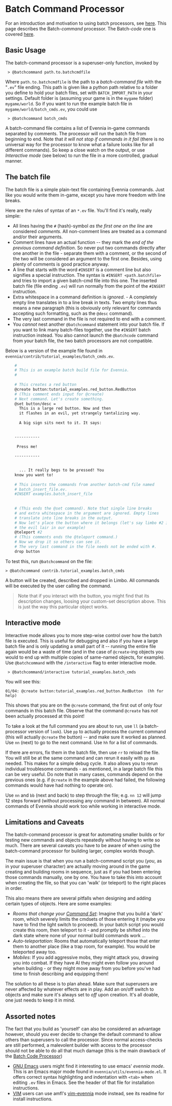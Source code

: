 # Batch Command Processor


For an introduction and motivation to using batch processors, see [here](Batch-Processors). This page describes the Batch-*command* processor. The Batch-*code* one is covered [here](Batch-Code-Processor).

## Basic Usage

The batch-command processor is a superuser-only function, invoked by 

     > @batchcommand path.to.batchcmdfile

Where `path.to.batchcmdfile` is the path to a *batch-command file* with the "`.ev`" file ending. This path is given like a python path relative to a folder you define to hold your batch files, set with `BATCH_IMPORT_PATH` in your settings. Default folder is (assuming your game is in the `mygame` folder) `mygame/world`. So if you want to run the example batch file in `mygame/world/batch_cmds.ev`, you could use

     > @batchcommand batch_cmds

A batch-command file contains a list of Evennia in-game commands separated by comments. The processor will run the batch file from beginning to end. Note that *it will not stop if commands in it fail* (there is no universal way for the processor to know what a failure looks like for all different commands). So keep a close watch on the output, or use *Interactive mode* (see below) to run the file in a more controlled, gradual manner. 

## The batch file

The batch file is a simple plain-text file containing Evennia commands. Just like you would write them in-game, except you have more freedom with line breaks. 

Here are the rules of syntax of an `*.ev` file. You'll find it's really, really simple:

- All lines having the `#` (hash)-symbol *as the first one on the line* are considered *comments*. All non-comment lines are treated as a command and/or their arguments.
- Comment lines have an actual function -- they mark the *end of the previous command definition*. So never put two commands directly after one another in the file - separate them with a comment, or the second of the two will be considered an argument to the first one. Besides, using plenty of comments is good practice anyway.
- A line that starts with the word `#INSERT` is a comment line but also signifies a special instruction. The syntax is `#INSERT <path.batchfile>` and tries to import a given batch-cmd file into this one. The inserted batch file (file ending `.ev`) will run normally from the point of the `#INSERT` instruction.
- Extra whitespace in a command definition is *ignored*.  - A completely empty line translates in to a line break in texts. Two empty lines thus means a new paragraph (this is obviously only relevant for commands accepting such formatting, such as the `@desc` command).
- The very last command in the file is not required to end with a comment.
- You *cannot* nest another `@batchcommand` statement into your batch file. If you want to link many batch-files together, use the `#INSERT` batch instruction instead. You also cannot launch the `@batchcode` command from your batch file, the two batch processors are not compatible.

Below is a version of the example file found in `evennia/contrib/tutorial_examples/batch_cmds.ev`. 

```bash
    #
    # This is an example batch build file for Evennia. 
    #
    
    # This creates a red button
    @create button:tutorial_examples.red_button.RedButton
    # (This comment ends input for @create)
    # Next command. Let's create something. 
    @set button/desc = 
      This is a large red button. Now and then 
      it flashes in an evil, yet strangely tantalizing way. 
    
      A big sign sits next to it. It says:

    
    -----------
    
     Press me! 
    
    -----------

    
      ... It really begs to be pressed! You 
    know you want to! 
    
    # This inserts the commands from another batch-cmd file named
    # batch_insert_file.ev.
    #INSERT examples.batch_insert_file
    
      
    # (This ends the @set command). Note that single line breaks 
    # and extra whitespace in the argument are ignored. Empty lines 
    # translate into line breaks in the output.
    # Now let's place the button where it belongs (let's say limbo #2 is 
    # the evil lair in our example)
    @teleport #2
    # (This comments ends the @teleport command.) 
    # Now we drop it so others can see it. 
    # The very last command in the file needs not be ended with #.
    drop button
```

To test this, run `@batchcommand` on the file: 

    > @batchcommand contrib.tutorial_examples.batch_cmds

A button will be created, described and dropped in Limbo. All commands will be executed by the user calling the command. 

> Note that if you interact with the button, you might find that its description changes, loosing your custom-set description above. This is just the way this particular object works.

## Interactive mode

Interactive mode allows you to more step-wise control over how the batch file is executed. This is useful for debugging and also if you have a large batch file and is only updating a small part of it -- running the entire file again would be a waste of time (and in the case of `@create`-ing objects you would to end up with multiple copies of same-named objects, for example). Use `@batchcommand` with the `/interactive` flag to enter interactive mode. 

     > @batchcommand/interactive tutorial_examples.batch_cmds

You will see this:

    01/04: @create button:tutorial_examples.red_button.RedButton  (hh for help) 

This shows that you are on the `@create` command, the first out of only four commands in this batch file. Observe that the command `@create` has *not* been actually processed at this point!

To take a look at the full command you are about to run, use `ll` (a batch-processor version of `look`). Use `pp` to actually process the current command (this will actually `@create` the button) -- and make sure it worked as planned. Use `nn` (next) to go to the next command.  Use `hh` for a list of commands.

If there are errors, fix them in the batch file, then use `rr` to reload the file. You will still be at the same command and can rerun it easily with `pp` as needed. This makes for a simple debug cycle. It also allows you to rerun individual troublesome commands - as mentioned, in a large batch file this can be very useful. Do note that in many cases, commands depend on the previous ones (e.g. if `@create` in the example above had failed, the following commands would have had nothing to operate on).

Use `nn` and `bb` (next and back) to step through the file; e.g. `nn 12` will jump 12 steps forward (without processing any command in between). All normal commands of Evennia should work too while working in interactive mode. 

## Limitations and Caveats

The batch-command processor is great for automating smaller builds or for testing new commands and objects repeatedly without having to write so much. There are several caveats you have to be aware of when using the batch-command processor for building larger, complex worlds though. 

The main issue is that when you run a batch-command script you (*you*, as in your superuser character) are actually moving around in the game creating and building rooms in sequence, just as if you had been entering those commands manually, one by one. You have to take this into account when creating the file, so that you can 'walk' (or teleport) to the right places in order. 

This also means there are several pitfalls when designing and adding certain types of objects. Here are some examples: 

- *Rooms that change your [Command Set](Command-Sets)*: Imagine that you build a 'dark' room, which severely limits the cmdsets of those entering it (maybe you have to find the light switch to proceed). In your batch script you would create this room, then teleport to it - and promptly be shifted into the dark state where none of your normal build commands work ...
- *Auto-teleportation*: Rooms that automatically teleport those that enter them to another place (like a trap room, for example). You would be teleported away too.
- *Mobiles*: If you add aggressive mobs, they might attack you, drawing you into combat. If they have AI they might even follow you around when building - or they might move away from you before you've had time to finish describing and equipping them!

The solution to all these is to plan ahead. Make sure that superusers are never affected by whatever effects are in play. Add an on/off switch to objects and make sure it's always set to *off* upon creation. It's all doable, one just needs to keep it in mind. 

## Assorted notes

The fact that you build as 'yourself' can also be considered an advantage however, should you ever decide to change the default command to allow others than superusers to call the processor. Since normal access-checks are still performed, a malevolent builder with access to the processor should not be able to do all that much damage (this is the main drawback of the [Batch Code Processor](Batch-Code-Processor))

- [GNU Emacs](https://www.gnu.org/software/emacs/) users might find it interesting to use emacs' *evennia mode*. This is an Emacs major mode found in `evennia/utils/evennia-mode.el`. It offers correct syntax highlighting and indentation with `<tab>` when editing `.ev` files in Emacs. See the header of that file for installation instructions.
- [VIM](http://www.vim.org/) users can use amfl's [vim-evennia](https://github.com/amfl/vim-evennia) mode instead, see its readme for install instructions.
